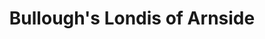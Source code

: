 ---
title: "Bullough's Londis of Arnside"
url: /arnside/bulloughs-londis-of-arnside/
shop: convenience
---